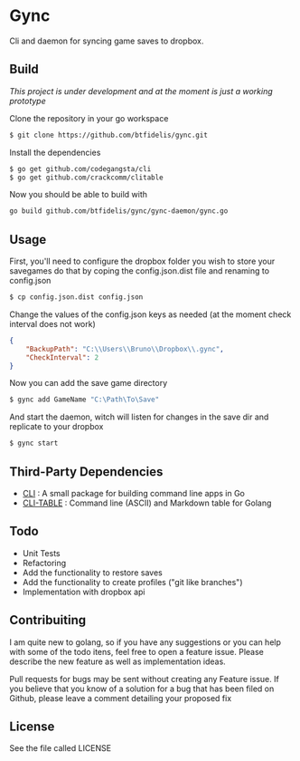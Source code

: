 # Gync

Cli and daemon for syncing game saves to dropbox.
 
## Build 

*This project is under development and at the moment is just a working prototype*

Clone the repository in your go workspace

```sh
$ git clone https://github.com/btfidelis/gync.git
```

Install the dependencies

```sh
$ go get github.com/codegangsta/cli
$ go get github.com/crackcomm/clitable
```

Now you should be able to build with
```sh
go build github.com/btfidelis/gync/gync-daemon/gync.go
```

## Usage
First, you'll need to configure the dropbox folder you wish to store your savegames do that by coping the config.json.dist file and renaming to config.json

```sh
$ cp config.json.dist config.json
```

Change the values of the config.json keys as needed (at the moment check interval does not work)

```json
{
	"BackupPath": "C:\\Users\\Bruno\\Dropbox\\.gync",
	"CheckInterval": 2
}
```

Now you can add the save game directory
```sh
$ gync add GameName "C:\Path\To\Save"
```

And start the daemon, witch will listen for changes in the save dir and replicate to your dropbox

```sh
$ gync start
```

## Third-Party Dependencies
* [CLI](https://github.com/codegangsta/cli) :  A small package for building command line apps in Go
* [CLI-TABLE](https://github.com/crackcomm/go-clitable) : Command line (ASCII) and Markdown table for Golang

## Todo
* Unit Tests
* Refactoring
* Add the functionality to restore saves
* Add the functionality to create profiles ("git like branches")
* Implementation with dropbox api

## Contribuiting
I am quite new to golang, so if you have any suggestions or you can help with some of the todo itens, feel free to open a feature issue. Please describe the new feature as well as implementation ideas.

Pull requests for bugs may be sent without creating any Feature issue. If you believe that you know of a solution for a bug that has been filed on Github, please leave a comment detailing your proposed fix

## License
See the file called LICENSE
